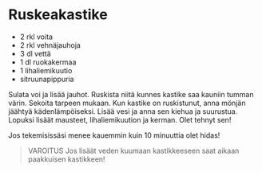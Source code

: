 Ruskeakastike
==============

+ 2 rkl voita
+ 2 rkl vehnäjauhoja
+ 3 dl vettä
+ 1 dl ruokakermaa
+ 1 lihaliemikuutio
+ sitruunapippuria

Sulata voi ja lisää jauhot. Ruskista niitä kunnes kastike saa kauniin tumman värin. Sekoita tarpeen mukaan. Kun kastike on ruskistunut, anna mönjän jäähtyä kädenlämpöiseksi. Lisää vesi ja anna sen kiehua ja suurustua. Lopuksi lisäät mausteet, lihaliemikuution ja kerman. Olet tehnyt sen!

Jos tekemisissäsi menee kauemmin kuin 10 minuuttia olet hidas!

> VAROITUS Jos lisäät veden kuumaan kastikkeeseen saat aikaan paakkuisen kastikkeen!
